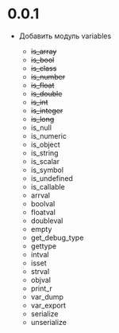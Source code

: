 # 0.0.1

-   Добавить модуль variables

    -   ~~is_array~~
    -   ~~is_bool~~
    -   ~~is_class~~
    -   ~~is_number~~
    -   ~~is_float~~
    -   ~~is_double~~
    -   ~~is_int~~
    -   ~~is_integer~~
    -   ~~is_long~~
    -   is_null
    -   is_numeric
    -   is_object
    -   is_string
    -   is_scalar
    -   is_symbol
    -   is_undefined
    -   is_callable
    -   arrval
    -   boolval
    -   floatval
    -   doubleval
    -   empty
    -   get_debug_type
    -   gettype
    -   intval
    -   isset
    -   strval
    -   objval
    -   print_r
    -   var_dump
    -   var_export
    -   serialize
    -   unserialize
